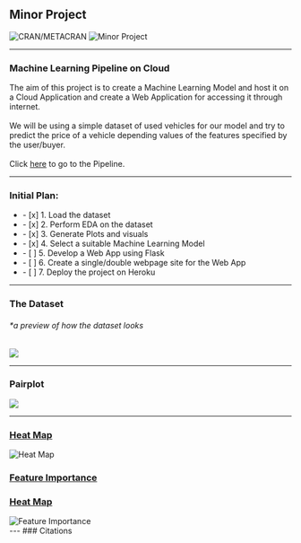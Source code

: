 ## Minor Project
![CRAN/METACRAN](https://img.shields.io/cran/l/devtools?style=for-the-badge) ![Minor Project](https://img.shields.io/badge/Minor%20Project-ML%20on%20Cloud-orange?style=for-the-badge)

---
### Machine Learning Pipeline on Cloud

The aim of this project is to create a Machine Learning Model and host it on a Cloud Application and create a Web Application for accessing it through internet. <br> <br>
We will be using a simple dataset of used vehicles for our model and try to predict the price of a vehicle depending values of the features specified by the user/buyer. <br> <br>
Click <a href = "https://github.com/adityakumaar/ML-Pipeline-On-Cloud/blob/master/ML%20Pipeline%20-%20Used%20Vehicles%20Price%20Prediction.ipynb">here</a> to go to the Pipeline. <br>

---
### Initial Plan:
<ul>
  <li> - [x] 1. Load the dataset </li>
  <li> - [x] 2. Perform EDA on the dataset </li>
  <li> - [x] 3. Generate Plots and visuals </li>
  <li> - [x] 4. Select a suitable Machine Learning Model </li>
  <li> - [ ] 5. Develop a Web App using Flask </li>
  <li> - [ ] 6. Create a single/double webpage site for the Web App </li>
  <li> - [ ] 7. Deploy the project on Heroku </li>
</ul>

---
### The Dataset
<h6> *a preview of how the dataset looks </h6>
<img src = "https://github.com/adityakumaar/ML-Pipeline-On-Cloud/blob/master/extras/vehicle_dataset_sample.png" />

---
### Pairplot
<img src = "https://github.com/adityakumaar/ML-Pipeline-On-Cloud/blob/master/extras/pairplot.png" />

---
<!--
### Heat Map
<img src = "https://github.com/adityakumaar/ML-Pipeline-On-Cloud/blob/master/extras/heatmap.png" />
-->
<a href="#">
  <h3> Heat Map </h3>
  <img align="left" alt="Heat Map" src="https://github.com/adityakumaar/ML-Pipeline-On-Cloud/blob/master/extras/heatmap.png" />
</a>
<br>
<!--
### Feature Importance
<img src = "https://github.com/adityakumaar/ML-Pipeline-On-Cloud/blob/master/extras/feature_importance.png" />
-->
<a href="#">
  <h3> Feature Importance </h3>
  <h3> Heat Map </h3>
  <img align="left" alt="Feature Importance" src="https://github.com/adityakumaar/ML-Pipeline-On-Cloud/blob/master/extras/feature_importance.png" />
</a>
<br>
---
### Citations


